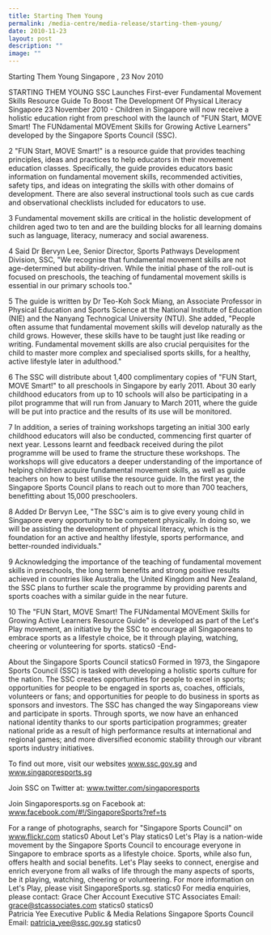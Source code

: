 ```yaml
---
title: Starting Them Young
permalink: /media-centre/media-release/starting-them-young/
date: 2010-11-23
layout: post
description: ""
image: ""
---
```

Starting Them Young
Singapore , 23 Nov 2010

STARTING THEM YOUNG
SSC Launches First-ever Fundamental Movement Skills Resource Guide To Boost The Development Of Physical Literacy
Singapore 23 November 2010 - Children in Singapore will now receive a holistic education right from preschool with the launch of "FUN Start, MOVE Smart! The FUNdamental MOVEment Skills for Growing Active Learners" developed by the Singapore Sports Council (SSC).

2 "FUN Start, MOVE Smart!" is a resource guide that provides teaching principles, ideas and practices to help educators in their movement education classes. Specifically, the guide provides educators basic information on fundamental movement skills, recommended activities, safety tips, and ideas on integrating the skills with other domains of development. There are also several instructional tools such as cue cards and observational checklists included for educators to use.

3 Fundamental movement skills are critical in the holistic development of children aged two to ten and are the building blocks for all learning domains such as language, literacy, numeracy and social awareness.

4 Said Dr Bervyn Lee, Senior Director, Sports Pathways Development Division, SSC, "We recognise that fundamental movement skills are not age-determined but ability-driven. While the initial phase of the roll-out is focused on preschools, the teaching of fundamental movement skills is essential in our primary schools too."

5 The guide is written by Dr Teo-Koh Sock Miang, an Associate Professor in Physical Education and Sports Science at the National Institute of Education (NIE) and the Nanyang Technogical University (NTU). She added, "People often assume that fundamental movement skills will develop naturally as the child grows. However, these skills have to be taught just like reading or writing. Fundamental movement skills are also crucial perquisites for the child to master more complex and specialised sports skills, for a healthy, active lifestyle later in adulthood."

6 The SSC will distribute about 1,400 complimentary copies of "FUN Start, MOVE Smart!" to all preschools in Singapore by early 2011. About 30 early childhood educators from up to 10 schools will also be participating in a pilot programme that will run from January to March 2011, where the guide will be put into practice and the results of its use will be monitored.

7 In addition, a series of training workshops targeting an initial 300 early childhood educators will also be conducted, commencing first quarter of next year. Lessons learnt and feedback received during the pilot programme will be used to frame the structure these workshops. The workshops will give educators a deeper understanding of the importance of helping children acquire fundamental movement skills, as well as guide teachers on how to best utilise the resource guide. In the first year, the Singapore Sports Council plans to reach out to more than 700 teachers, benefitting about 15,000 preschoolers.

8 Added Dr Bervyn Lee, "The SSC's aim is to give every young child in Singapore every opportunity to be competent physically. In doing so, we will be assisting the development of physical literacy, which is the foundation for an active and healthy lifestyle, sports performance, and better-rounded individuals."

9 Acknowledging the importance of the teaching of fundamental movement skills in preschools, the long term benefits and strong positive results achieved in countries like Australia, the United Kingdom and New Zealand, the SSC plans to further scale the programme by providing parents and sports coaches with a similar guide in the near future.

10 The "FUN Start, MOVE Smart! The FUNdamental MOVEment Skills for Growing Active Learners Resource Guide" is developed as part of the Let's Play movement, an initiative by the SSC to encourage all Singaporeans to embrace sports as a lifestyle choice, be it through playing, watching, cheering or volunteering for sports.
statics0
-End-

About the Singapore Sports Council
statics0
Formed in 1973, the Singapore Sports Council (SSC) is tasked with developing a holistic sports culture for the nation. The SSC creates opportunities for people to excel in sports; opportunities for people to be engaged in sports as, coaches, officials, volunteers or fans; and opportunities for people to do business in sports as sponsors and investors. The SSC has changed the way Singaporeans view and participate in sports. Through sports, we now have an enhanced national identity thanks to our sports participation programmes; greater national pride as a result of high performance results at international and regional games; and more diversified economic stability through our vibrant sports industry initiatives.

To find out more, visit our websites www.ssc.gov.sg and www.singaporesports.sg

Join SSC on Twitter at: www.twitter.com/singaporesports

Join Singaporesports.sg on Facebook at: www.facebook.com/#!/SingaporeSports?ref=ts

For a range of photographs, search for "Singapore Sports Council" on www.flickr.com
statics0
About Let's Play
statics0
Let's Play is a nation-wide movement by the Singapore Sports Council to encourage everyone in Singapore to embrace sports as a lifestyle choice. Sports, while also fun, offers health and social benefits. Let's Play seeks to connect, energise and enrich everyone from all walks of life through the many aspects of sports, be it playing, watching, cheering or volunteering. For more information on Let's Play, please visit SingaporeSports.sg.
statics0
For media enquiries, please contact:
Grace Cher
Account Executive
STC Associates
Email: grace@stcassociates.com
statics0
statics0	
Patricia Yee
Executive
Public & Media Relations
Singapore Sports Council
Email: patricia_yee@ssc.gov.sg
statics0